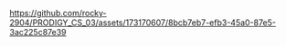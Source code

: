 

https://github.com/rocky-2904/PRODIGY_CS_03/assets/173170607/8bcb7eb7-efb3-45a0-87e5-3ac225c87e39

